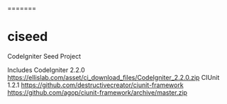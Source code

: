 =======
# ciseed

CodeIgniter Seed Project

Includes
    CodeIgniter 2.2.0
        https://ellislab.com/asset/ci_download_files/CodeIgniter_2.2.0.zip
    CIUnit 1.2.1
        https://github.com/destructivecreator/ciunit-framework
        https://github.com/agop/ciunit-framework/archive/master.zip